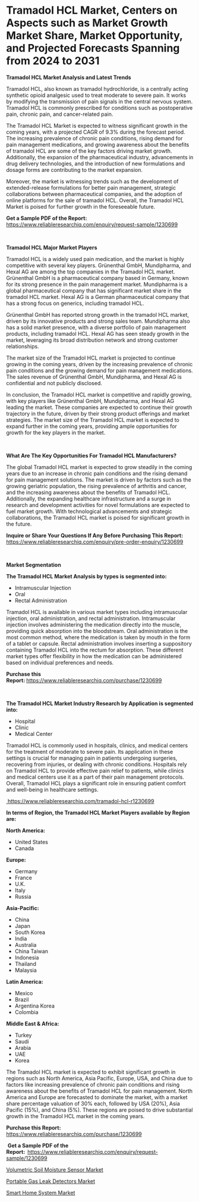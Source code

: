 <p><h1>Tramadol HCL Market, Centers on Aspects such as Market Growth Market Share, Market Opportunity, and Projected Forecasts Spanning from 2024 to 2031</h1></p><p><strong>Tramadol HCL Market Analysis and Latest Trends</strong></p>
<p><p>Tramadol HCL, also known as tramadol hydrochloride, is a centrally acting synthetic opioid analgesic used to treat moderate to severe pain. It works by modifying the transmission of pain signals in the central nervous system. Tramadol HCL is commonly prescribed for conditions such as postoperative pain, chronic pain, and cancer-related pain.</p><p>The Tramadol HCL Market is expected to witness significant growth in the coming years, with a projected CAGR of 9.3% during the forecast period. The increasing prevalence of chronic pain conditions, rising demand for pain management medications, and growing awareness about the benefits of tramadol HCL are some of the key factors driving market growth. Additionally, the expansion of the pharmaceutical industry, advancements in drug delivery technologies, and the introduction of new formulations and dosage forms are contributing to the market expansion.</p><p>Moreover, the market is witnessing trends such as the development of extended-release formulations for better pain management, strategic collaborations between pharmaceutical companies, and the adoption of online platforms for the sale of tramadol HCL. Overall, the Tramadol HCL Market is poised for further growth in the foreseeable future.</p></p>
<p><strong>Get a Sample PDF of the Report:&nbsp;</strong> <a href="https://www.reliableresearchiq.com/enquiry/request-sample/1230699">https://www.reliableresearchiq.com/enquiry/request-sample/1230699</a></p>
<p>&nbsp;</p>
<p><strong>Tramadol HCL Major Market Players</strong></p>
<p><p>Tramadol HCL is a widely used pain medication, and the market is highly competitive with several key players. Grünenthal GmbH, Mundipharma, and Hexal AG are among the top companies in the Tramadol HCL market. Grünenthal GmbH is a pharmaceutical company based in Germany, known for its strong presence in the pain management market. Mundipharma is a global pharmaceutical company that has significant market share in the tramadol HCL market. Hexal AG is a German pharmaceutical company that has a strong focus on generics, including tramadol HCL.</p><p>Grünenthal GmbH has reported strong growth in the tramadol HCL market, driven by its innovative products and strong sales team. Mundipharma also has a solid market presence, with a diverse portfolio of pain management products, including tramadol HCL. Hexal AG has seen steady growth in the market, leveraging its broad distribution network and strong customer relationships.</p><p>The market size of the Tramadol HCL market is projected to continue growing in the coming years, driven by the increasing prevalence of chronic pain conditions and the growing demand for pain management medications. The sales revenue of Grünenthal GmbH, Mundipharma, and Hexal AG is confidential and not publicly disclosed.</p><p>In conclusion, the Tramadol HCL market is competitive and rapidly growing, with key players like Grünenthal GmbH, Mundipharma, and Hexal AG leading the market. These companies are expected to continue their growth trajectory in the future, driven by their strong product offerings and market strategies. The market size of the Tramadol HCL market is expected to expand further in the coming years, providing ample opportunities for growth for the key players in the market.</p></p>
<p>&nbsp;</p>
<p><strong>What Are The Key Opportunities For Tramadol HCL Manufacturers?</strong></p>
<p><p>The global Tramadol HCL market is expected to grow steadily in the coming years due to an increase in chronic pain conditions and the rising demand for pain management solutions. The market is driven by factors such as the growing geriatric population, the rising prevalence of arthritis and cancer, and the increasing awareness about the benefits of Tramadol HCL. Additionally, the expanding healthcare infrastructure and a surge in research and development activities for novel formulations are expected to fuel market growth. With technological advancements and strategic collaborations, the Tramadol HCL market is poised for significant growth in the future.</p></p>
<p><strong>Inquire or Share Your Questions If Any Before Purchasing This Report:</strong> <a href="https://www.reliableresearchiq.com/enquiry/pre-order-enquiry/1230699">https://www.reliableresearchiq.com/enquiry/pre-order-enquiry/1230699</a></p>
<p>&nbsp;</p>
<p><strong>Market Segmentation</strong></p>
<p><strong>The Tramadol HCL Market Analysis by types is segmented into:</strong></p>
<p><ul><li>Intramuscular Injection</li><li>Oral</li><li>Rectal Administration</li></ul></p>
<p><p>Tramadol HCL is available in various market types including intramuscular injection, oral administration, and rectal administration. Intramuscular injection involves administering the medication directly into the muscle, providing quick absorption into the bloodstream. Oral administration is the most common method, where the medication is taken by mouth in the form of a tablet or capsule. Rectal administration involves inserting a suppository containing Tramadol HCL into the rectum for absorption. These different market types offer flexibility in how the medication can be administered based on individual preferences and needs.</p></p>
<p><strong>Purchase this Report:&nbsp;</strong><a href="https://www.reliableresearchiq.com/purchase/1230699">https://www.reliableresearchiq.com/purchase/1230699</a></p>
<p>&nbsp;</p>
<p><strong>The Tramadol HCL Market Industry Research by Application is segmented into:</strong></p>
<p><ul><li>Hospital</li><li>Clinic</li><li>Medical Center</li></ul></p>
<p><p>Tramadol HCL is commonly used in hospitals, clinics, and medical centers for the treatment of moderate to severe pain. Its application in these settings is crucial for managing pain in patients undergoing surgeries, recovering from injuries, or dealing with chronic conditions. Hospitals rely on Tramadol HCL to provide effective pain relief to patients, while clinics and medical centers use it as a part of their pain management protocols. Overall, Tramadol HCL plays a significant role in ensuring patient comfort and well-being in healthcare settings.</p></p>
<p><a href="https://www.reliableresearchiq.com/tramadol-hcl-r1230699">&nbsp;https://www.reliableresearchiq.com/tramadol-hcl-r1230699</a></p>
<p><strong>In terms of Region, the Tramadol HCL Market Players available by Region are:</strong></p>
<p>
    <p> <strong> North America: </strong>
        <ul>
            <li>United States</li>
            <li>Canada</li>
        </ul>
        </p> 
    <p> <strong> Europe: </strong>
        <ul>
            <li>Germany</li>
            <li>France</li>
            <li>U.K.</li>
            <li>Italy</li>
            <li>Russia</li>
        </ul>
        </p> 
    <p> <strong> Asia-Pacific: </strong>
        <ul>
            <li>China</li>
            <li>Japan</li>
            <li>South Korea</li>
            <li>India</li>
            <li>Australia</li>
            <li>China Taiwan</li>
            <li>Indonesia</li>
            <li>Thailand</li>
            <li>Malaysia</li>
        </ul>
        </p> 
    <p> <strong> Latin America: </strong>
        <ul>
            <li>Mexico</li>
            <li>Brazil</li>
            <li>Argentina Korea</li>
            <li>Colombia</li>
        </ul>
        </p> 
    <p> <strong> Middle East & Africa: </strong>
        <ul>
            <li>Turkey</li>
            <li>Saudi</li>
            <li>Arabia</li>
            <li>UAE</li>
            <li>Korea</li>
        </ul>
    </p>
    </p>
<p><p>The Tramadol HCL market is expected to exhibit significant growth in regions such as North America, Asia Pacific, Europe, USA, and China due to factors like increasing prevalence of chronic pain conditions and rising awareness about the benefits of Tramadol HCL for pain management. North America and Europe are forecasted to dominate the market, with a market share percentage valuation of 30% each, followed by USA (20%), Asia Pacific (15%), and China (5%). These regions are poised to drive substantial growth in the Tramadol HCL market in the coming years.</p></p>
<p><strong>Purchase this Report: </strong><a href="https://www.reliableresearchiq.com/purchase/1230699">https://www.reliableresearchiq.com/purchase/1230699</a></p>
<p>&nbsp;<strong>Get a Sample PDF of the Report:&nbsp;&nbsp;</strong><a href="https://www.reliableresearchiq.com/enquiry/request-sample/1230699">https://www.reliableresearchiq.com/enquiry/request-sample/1230699</a></p>
<p><strong></strong></p>
<p><p><a href="https://www.linkedin.com/pulse/global-volumetric-soil-moisture-sensor-market-size-trends-analysis-potlf?trackingId=hO2N0F4HQjy2ZdbC%2Fhk8lg%3D%3D">Volumetric Soil Moisture Sensor Market</a></p><p><a href="https://medium.com/@fredyyunianto_89084/portable-gas-leak-detectors-market-outlook-complete-industry-analysis-2024-to-2031-f80d8d5fef36">Portable Gas Leak Detectors Market</a></p><p><a href="https://medium.com/@cukilcantik89/global-smart-home-system-market-focus-on-application-end-use-industry-type-equipment-and-4cdf781b17b4">Smart Home System Market</a></p></p>